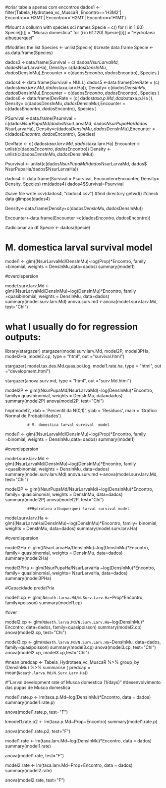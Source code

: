 
#criar tabela apenas com encontros
dados1 <-  filter(Tabela_Hydrotaea_vc_MuscaR ,Encontro=='H3M2'|
                    Encontro=='H3M1'| Encontro=='H2M1'| Encontro=='H1M1')

#Mount a collumn with species sci names
Specie = c()
for (i in 1:60)
  Specie[[i]] = "Musca domestica"
for (i in 61:120)
  Specie[[i]] = "Hydrotaea albuquerquei"

#Modifies the list
Species <- unlist(Specie) 
#create data.frame 
Specie <-as.data.frame(Species)

dados3 <-data.frame(Survival = c( dados$NsurLarvaMd, dados$NsurLarvaHa), Density=
                       c(dados$DensInMu, dados$DensInMu),Encounter =
                       c(dados$Encontro, dados$Encontro), Species ) 

dados4 <- data.frame(Survival = NULL)
dados5 <-data.frame(DevRate = (c( dados$taxa.larv.Md , dados$taxa.larv.Ha)), Density=
                      c(dados$DensInMu, dados$DensInMu),Encounter =
                      c(dados$Encontro, dados$Encontro), Species ) 
dados6 <- data.frame(DevRate = (c( dados$taxa.p.Md , dados$taxa.p.Ha )), Density=
                       c(dados$DensInMu, dados$DensInMu),Encounter =
                       c(dados$Encontro, dados$Encontro), Species ) 

PSurvival <-data.frame(Psurvival = c(dados$NsurPupaMd/dados$NsurLarvaMd, dados$NsurPupaHa/dados$
               NsurLarvaHa), Density=c(dados$DensInMu, dados$DensInMu),Encounter =
                       c(dados$Encontro, dados$Encontro), Species)

DevRate <-  c( dados$taxa.larv.Md , dados$taxa.larv.Ha)
Encounter <- unlist(c(dados$Encontro, dados$Encontro))
Density <- unlist(c(dados$DensInMu, dados$DensInMu))

Psurvival <- unlist(c(dados$NsurPupaMd/dados$NsurLarvaMd, dados$
                 NsurPupaHa/dados$NsurLarvaHa))

dados4 <- data.frame(Survival = Psurvival, Encounter=Encounter, Density=
                       Density, Species)
rm(dados4)
dados4$Survival=Psurvival

#save file
write.csv(dados4, "dados4.csv")
#find directory
getwd()
#check data
glimpse(dados4)

Density<-data.frame(Density=c(dados$DensInMu, dados$DensInMu))

Encounter<-data.frame(Encounter =c(dados$Encontro, dados$Encontro))

#adicionar ao df
Specie <- dados(Specie)

# M. domestica larval survival  model
model1 <- glm((NsurLarvaMd/DensInMu)~log(Prop)*Encontro, family
              =binomial, weights = DensInMu,data=dados)
summary(model1)


#overdispersion

model.surv.larv.Md <- glm((NsurLarvaMd/DensInMu)~log(DensInMu)*Encontro, family
              =quasibinomial, weights = DensInMu, data=dados)
summary(model.surv.larv.Md)
anova.surv.md <-anova(model.surv.larv.Md, test="Chi")

# what I usually do for regression outputs:
library(stargazer)
stargazer(model.surv.larv.Md, model2P, model3PHa, model2Ha ,model2.cp,  type = "html", out ="survival.html")

stargazer( model.tax.des.Md.quas.poi.log, model1.rate.ha,  type = "html", out ="development.html")

stargazer(anova.surv.md,  type = "html", out ="surv Md.html")

model2P <- glm((NsurPupaMd/NsurLarvaMd)~log(DensInMu)*Encontro, family=
                 quasibinomial, weights =
                 DensInMu, data=dados)
summary(model2P)
anova(model2P, test="Chi")

hnp(model2, xlab = 'Percentil da N(0,1)', ylab = 'Resíduos', main = 'Gráfico Normal de Probabilidades')

              # M. domestica larval survival  model
model1 <- glm((NsurLarvaMd/DensInMu)~log(Prop)*Encontro, family
              =binomial, weights = DensInMu,data=dados)
summary(model1)


#overdispersion

model.surv.larv.Md <- glm((NsurLarvaMd/DensInMu)~log(DensInMu)*Encontro, family
              =quasibinomial, weights = DensInMu, data=dados)
summary(model.surv.larv.Md)
anova.surv.md <-anova(model.surv.larv.Md, test="Chi")

model2P <- glm((NsurPupaMd/NsurLarvaMd)~log(DensInMu)*Encontro, family=
                 quasibinomial, weights =
                 DensInMu, data=dados)
summary(model2P)
anova(model2P, test="Chi")
              
              ##Hydrotaea albuquerquei larval survival model

model.surv.larv.Ha <- glm((NsurLarvaHa/DensInMu)~log(DensInMu)*Encontro, family=
                binomial, weights = DensInMu, data=dados)
summary(model.surv.larv.Ha)

#overdispersion

model2Ha <- glm((NsurLarvaHa/DensInMu)~log(DensInMu)*Encontro, family=
                 quasibinomial, weights = DensInMu, data=dados)
summary(model2Ha)

model3PHa <- glm(NsurPupaHa/NsurLarvaHa ~log(DensInMu)*Encontro, family=
                   quasibinomial, weights= NsurLarvaHa, data=dados)
summary(model3PHa)

#Capacidade predat?ria

model1.cp <- glm( `Ndeath.larva.Md/N.Surv.Larv.Ha`~Prop*Encontro, family=poisson)
summary(model1.cp)

#over

model2.cp <- glm(`Ndeath.larva.Md/N.Surv.Larv.Ha`~log(DensInMu)*
                   Encontro, data=dados, family=quasipoisson)
summary(model2.cp)
anova(model2.cp, test="Chi")

model3.cp <- glm(`Ndeath.larva.Md/N.Surv.Larv.Ha`~DensInMu, data=dados, family=quasipoisson)
summary(model3.cp)
anova(model3.cp, test="Chi")
anova(model2.cp, model3.cp,test="Chi")

#mean
predcap <- Tabela_Hydrotaea_vc_MuscaR %>% group_by (DensInMu) %>% 
  summarise ( predcap = mean(`Ndeath.larva.Md/N.Surv.Larv.Ha`))
  
  #"Larval development rate of Musca domestica (1/days)"
#desenvolvimento das pupas de Musca domestica

model1.rate.p <- lm(taxa.p.Md~log(DensInMu)*Encontro, data = dados)
summary(model1.rate.p)

anova(model1.rate.p, test="F")

 kmodel1.rate.p2 <- lm(taxa.p.Md~Prop+Encontro)
summary(model1.rate.p)

anova(model1.rate.p2, test="F")

model1.rate <- lm(taxa.larv.Md~log(DensInMu)*Encontro, data = dados)
summary(model1.rate)

anova(model1.rate, test="F")

model2.rate <- lm(taxa.larv.Md~Prop+Encontro, data = dados)
summary(model2.rate)

anova(model2.rate, test="F")
